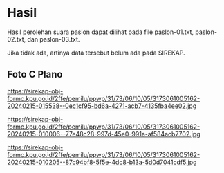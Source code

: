 # Hasil

Hasil perolehan suara paslon dapat dilihat pada file paslon-01.txt, paslon-02.txt, dan paslon-03.txt.

Jika tidak ada, artinya data tersebut belum ada pada SIREKAP.

## Foto C Plano

https://sirekap-obj-formc.kpu.go.id/2ffe/pemilu/ppwp/31/73/06/10/05/3173061005162-20240215-015538--0ec1cf95-bd6a-4271-acb7-4135fba4ee02.jpg

https://sirekap-obj-formc.kpu.go.id/2ffe/pemilu/ppwp/31/73/06/10/05/3173061005162-20240215-010006--77e48c28-997d-45e0-991a-af584acb7702.jpg

https://sirekap-obj-formc.kpu.go.id/2ffe/pemilu/ppwp/31/73/06/10/05/3173061005162-20240215-010205--87c94bf8-5f5e-4dc8-b13a-5d0d7041cdf5.jpg
